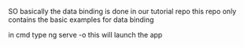 SO basically the data binding is done in our tutorial repo
this repo only contains the basic examples for data binding

in cmd type ng serve -o this will launch the app
